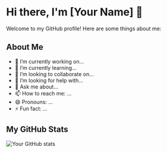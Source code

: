 # Hi there, I'm [Your Name] 👋

Welcome to my GitHub profile! Here are some things about me:

## About Me

- 🔭 I’m currently working on...
- 🌱 I’m currently learning...
- 👯 I’m looking to collaborate on...
- 🤔 I’m looking for help with...
- 💬 Ask me about...
- 📫 How to reach me: ...
- 😄 Pronouns: ...
- ⚡ Fun fact: ...

## My GitHub Stats

![Your GitHub stats](https://github-readme-stats.vercel.app/api?username=yourusername&show_icons=true&theme=radical)
